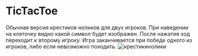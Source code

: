 # TicTacToe
Обычная версия крестиков ноликов для двух игроков. При наведении на клеточку видно какой символ будет изображен. После нажатия ход переходит к второму игроку. Игра заканчивается при победе одного из игроков, либо если невозможно походить. 
![крестикинолики](https://github.com/Kimariaa/TicTacToe/assets/59095224/275d4817-ba3c-4676-a5d1-7cc805d879ad)
